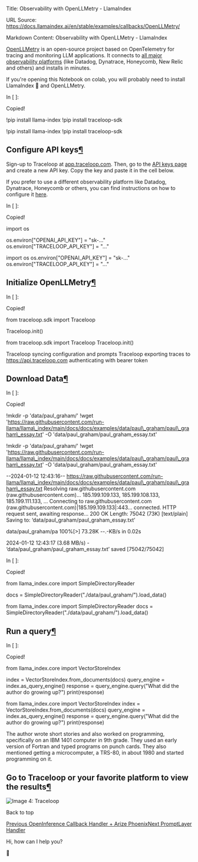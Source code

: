 Title: Observability with OpenLLMetry - LlamaIndex

URL Source: https://docs.llamaindex.ai/en/stable/examples/callbacks/OpenLLMetry/

Markdown Content:
Observability with OpenLLMetry - LlamaIndex


[OpenLLMetry](https://github.com/traceloop/openllmetry) is an open-source project based on OpenTelemetry for tracing and monitoring LLM applications. It connects to [all major observability platforms](https://www.traceloop.com/docs/openllmetry/integrations/introduction) (like Datadog, Dynatrace, Honeycomb, New Relic and others) and installs in minutes.

If you're opening this Notebook on colab, you will probably need to install LlamaIndex 🦙 and OpenLLMetry.

In \[ \]:

Copied!

!pip install llama\-index
!pip install traceloop\-sdk

!pip install llama-index !pip install traceloop-sdk

Configure API keys[¶](https://docs.llamaindex.ai/en/stable/examples/callbacks/OpenLLMetry/#configure-api-keys)
--------------------------------------------------------------------------------------------------------------

Sign-up to Traceloop at [app.traceloop.com](https://app.traceloop.com/). Then, go to the [API keys page](https://app.traceloop.com/settings/api-keys) and create a new API key. Copy the key and paste it in the cell below.

If you prefer to use a different observability platform like Datadog, Dynatrace, Honeycomb or others, you can find instructions on how to configure it [here](https://www.traceloop.com/docs/openllmetry/integrations/introduction).

In \[ \]:

Copied!

import os

os.environ\["OPENAI\_API\_KEY"\] \= "sk-..."
os.environ\["TRACELOOP\_API\_KEY"\] \= "..."

import os os.environ\["OPENAI\_API\_KEY"\] = "sk-..." os.environ\["TRACELOOP\_API\_KEY"\] = "..."

Initialize OpenLLMetry[¶](https://docs.llamaindex.ai/en/stable/examples/callbacks/OpenLLMetry/#initialize-openllmetry)
----------------------------------------------------------------------------------------------------------------------

In \[ \]:

Copied!

from traceloop.sdk import Traceloop

Traceloop.init()

from traceloop.sdk import Traceloop Traceloop.init()

Traceloop syncing configuration and prompts
Traceloop exporting traces to https://api.traceloop.com authenticating with bearer token

Download Data[¶](https://docs.llamaindex.ai/en/stable/examples/callbacks/OpenLLMetry/#download-data)
----------------------------------------------------------------------------------------------------

In \[ \]:

Copied!

!mkdir \-p 'data/paul\_graham/'
!wget 'https://raw.githubusercontent.com/run-llama/llama\_index/main/docs/docs/examples/data/paul\_graham/paul\_graham\_essay.txt' \-O 'data/paul\_graham/paul\_graham\_essay.txt'

!mkdir -p 'data/paul\_graham/' !wget 'https://raw.githubusercontent.com/run-llama/llama\_index/main/docs/docs/examples/data/paul\_graham/paul\_graham\_essay.txt' -O 'data/paul\_graham/paul\_graham\_essay.txt'

\--2024-01-12 12:43:16--  https://raw.githubusercontent.com/run-llama/llama\_index/main/docs/docs/examples/data/paul\_graham/paul\_graham\_essay.txt
Resolving raw.githubusercontent.com (raw.githubusercontent.com)... 185.199.109.133, 185.199.108.133, 185.199.111.133, ...
Connecting to raw.githubusercontent.com (raw.githubusercontent.com)|185.199.109.133|:443... connected.
HTTP request sent, awaiting response... 200 OK
Length: 75042 (73K) \[text/plain\]
Saving to: ‘data/paul\_graham/paul\_graham\_essay.txt’

data/paul\_graham/pa 100%\[>\]  73.28K  --.-KB/s    in 0.02s   

2024-01-12 12:43:17 (3.68 MB/s) - ‘data/paul\_graham/paul\_graham\_essay.txt’ saved \[75042/75042\]

In \[ \]:

Copied!

from llama\_index.core import SimpleDirectoryReader

docs \= SimpleDirectoryReader("./data/paul\_graham/").load\_data()

from llama\_index.core import SimpleDirectoryReader docs = SimpleDirectoryReader("./data/paul\_graham/").load\_data()

Run a query[¶](https://docs.llamaindex.ai/en/stable/examples/callbacks/OpenLLMetry/#run-a-query)
------------------------------------------------------------------------------------------------

In \[ \]:

Copied!

from llama\_index.core import VectorStoreIndex

index \= VectorStoreIndex.from\_documents(docs)
query\_engine \= index.as\_query\_engine()
response \= query\_engine.query("What did the author do growing up?")
print(response)

from llama\_index.core import VectorStoreIndex index = VectorStoreIndex.from\_documents(docs) query\_engine = index.as\_query\_engine() response = query\_engine.query("What did the author do growing up?") print(response)

The author wrote short stories and also worked on programming, specifically on an IBM 1401 computer in 9th grade. They used an early version of Fortran and typed programs on punch cards. They also mentioned getting a microcomputer, a TRS-80, in about 1980 and started programming on it.

Go to Traceloop or your favorite platform to view the results[¶](https://docs.llamaindex.ai/en/stable/examples/callbacks/OpenLLMetry/#go-to-traceloop-or-your-favorite-platform-to-view-the-results)
----------------------------------------------------------------------------------------------------------------------------------------------------------------------------------------------------

![Image 4: Traceloop](https://docs.llamaindex.ai/en/stable/_images/openllmetry.png)

Back to top

[Previous OpenInference Callback Handler + Arize Phoenix](https://docs.llamaindex.ai/en/stable/examples/callbacks/OpenInferenceCallback/)[Next PromptLayer Handler](https://docs.llamaindex.ai/en/stable/examples/callbacks/PromptLayerHandler/)

Hi, how can I help you?

🦙

